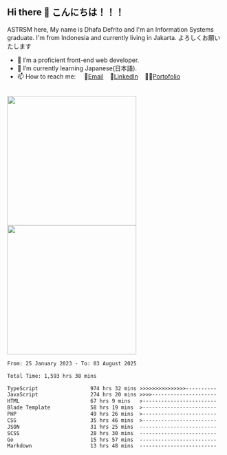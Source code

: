 ## Hi there 👋 こんにちは！！！
ASTRSM here, My name is Dhafa Defrito and I'm an Information Systems graduate. I'm from Indonesia and currently living in Jakarta. よろしくお願いたします

- 🔭 I’m a proficient front-end web developer.
- 🌱 I’m currently learning Japanese(日本語).
- 📫 How to reach me: &nbsp;&nbsp;&nbsp;&nbsp;📧[Email](ddefrito@gmail.com)&nbsp;&nbsp;&nbsp;&nbsp;💼[LinkedIn](https://www.linkedin.com/in/dhafad)&nbsp;&nbsp;&nbsp;&nbsp;👨‍🎨[Portofolio](https://ddefrito.vercel.app/)

<br>

<div align="left">
  <img src="https://media1.tenor.com/m/F96DSPtSiSgAAAAd/isekaijoucho-kamitsubaki.gif" height="300" />
	<a href="https://last.fm/user/nerumaeni"><img src="https://lastfm-recently-played.vercel.app/api?user=nerumaeni&count=5" height="300" /></a>
</div=

<!--START_SECTION:waka-->

```txt
From: 25 January 2023 - To: 03 August 2025

Total Time: 1,593 hrs 38 mins

TypeScript                 974 hrs 32 mins >>>>>>>>>>>>>>>----------   61.15 %
JavaScript                 274 hrs 20 mins >>>>---------------------   17.21 %
HTML                       67 hrs 9 mins   >------------------------   04.21 %
Blade Template             58 hrs 19 mins  >------------------------   03.66 %
PHP                        49 hrs 26 mins  >------------------------   03.10 %
CSS                        35 hrs 46 mins  >------------------------   02.24 %
JSON                       31 hrs 25 mins  -------------------------   01.97 %
SCSS                       28 hrs 30 mins  -------------------------   01.79 %
Go                         15 hrs 57 mins  -------------------------   01.00 %
Markdown                   13 hrs 48 mins  -------------------------   00.87 %
```

<!--END_SECTION:waka-->
